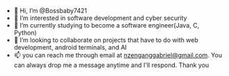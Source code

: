 - 👋 Hi, I’m @Bossbaby7421
- 👀 I’m interested in software development and cyber security 
- 🌱 I’m currently studying to become a software engineer(Java, C, Python)
- 💞️ I’m looking to collaborate on projects that have to do with web development, android terminals, and AI
- 📫 you can reach me through email at nzenganggabriel@gmail.com. You can always drop me a message anytime and I'll respond. Thank you 

<!---
Bossbaby7421/Bossbaby7421 is a ✨ special ✨ repository because its `README.md` (this file) appears on your GitHub profile.
You can click the Preview link to take a look at your changes.
--->
